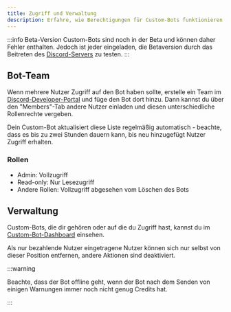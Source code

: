 ```yaml
---
title: Zugriff und Verwaltung
description: Erfahre, wie Berechtigungen für Custom-Bots funktionieren.
---
```


:::info Beta-Version
Custom-Bots sind noch in der Beta und können daher Fehler enthalten.
Jedoch ist jeder eingeladen, die Betaversion durch das Beitreten des [Discord-Servers](https://tomatenkuchen.com/discord) zu testen.
:::

## Bot-Team

Wenn mehrere Nutzer Zugriff auf den Bot haben sollte, erstelle ein Team im [Discord-Developer-Portal](https://discord.com/developers/applications) und füge den Bot dort hinzu.
Dann kannst du über den "Members"-Tab andere Nutzer einladen und diesen unterschiedliche Rollenrechte vergeben.

Dein Custom-Bot aktualisiert diese Liste regelmäßig automatisch - beachte, dass es bis zu zwei Stunden dauern kann, bis neu hinzugefügt Nutzer Zugriff erhalten.

### Rollen

- Admin: Vollzugriff
- Read-only: Nur Lesezugriff
- Andere Rollen: Vollzugriff abgesehen vom Löschen des Bots

## Verwaltung

Custom-Bots, die dir gehören oder auf die du Zugriff hast, kannst du im [Custom-Bot-Dashboard](https://tomatenkuchen.com/dashboard/custom) einsehen.

Als nur bezahlende Nutzer eingetragene Nutzer können sich nur selbst von dieser Position entfernen, andere Aktionen sind deaktiviert.

:::warning

Beachte, dass der Bot offline geht, wenn der Bot nach dem Senden von einigen Warnungen immer noch nicht genug Credits hat.

:::
